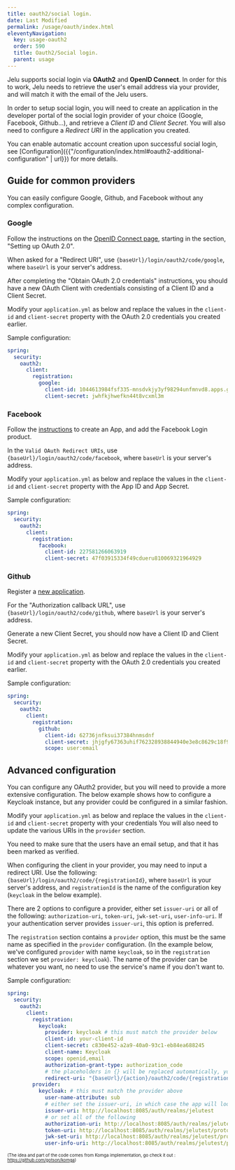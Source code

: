```yaml
---
title: oauth2/social login.
date: Last Modified 
permalink: /usage/oauth/index.html
eleventyNavigation:
  key: usage-oauth2
  order: 590
  title: Oauth2/Social login.
  parent: usage
---
```



Jelu supports social login via **OAuth2** and **OpenID Connect**. In order for this to work, Jelu needs to retrieve the user's email address via your provider, and will match it with the email of the Jelu users.

In order to setup social login, you will need to create an application in the developer portal of the social login provider of your choice (Google, Facebook, Github…), and retrieve a _Client ID_ and _Client Secret_. You will also need to configure a _Redirect URI_ in the application you created.

You can enable automatic account creation upon successful social login, see [Configuration]({{"/configuration/index.html#oauth2-additional-configuration" | url}}) for more details.

## Guide for common providers

You can easily configure Google, Github, and Facebook without any complex configuration.

### Google

Follow the instructions on the [OpenID Connect page](https://developers.google.com/identity/protocols/OpenIDConnect), starting in the section, "Setting up OAuth 2.0".

When asked for a "Redirect URI", use `{baseUrl}/login/oauth2/code/google`, where `baseUrl` is your server's address.

After completing the "Obtain OAuth 2.0 credentials" instructions, you should have a new OAuth Client with credentials consisting of a Client ID and a Client Secret.

Modify your `application.yml` as below and replace the values in the `client-id` and `client-secret` property with the OAuth 2.0 credentials you created earlier.

Sample configuration:
```yaml
spring:
  security:
    oauth2:
      client:
        registration:
          google:
            client-id: 1044613984fsf335-mnsdvkjy3yf98294unfmnvd8.apps.googleusercontent.com
            client-secret: jwhfkjhwefkn44t8vcxml3m
```

### Facebook

Follow the [instructions](https://developers.facebook.com/docs/development/register) to create an App, and add the Facebook Login product.

In the `Valid OAuth Redirect URIs`, use `{baseUrl}/login/oauth2/code/facebook`, where `baseUrl` is your server's address.

Modify your `application.yml` as below and replace the values in the `client-id` and `client-secret` property with the App ID and App Secret.

Sample configuration:
```yaml
spring:
  security:
    oauth2:
      client:
        registration:
          facebook:
            client-id: 227581266063919
            client-secret: 47f03915334f49cdueru810069321964929
```

### Github

Register a [new application](https://github.com/settings/applications/new).

For the "Authorization callback URL", use `{baseUrl}/login/oauth2/code/github`, where `baseUrl` is your server's address.

Generate a new Client Secret, you should now have a Client ID and Client Secret.

Modify your `application.yml` as below and replace the values in the `client-id` and `client-secret` property with the OAuth 2.0 credentials you created earlier.

Sample configuration:
```yaml
spring:
  security:
    oauth2:
      client:
        registration:
          github:
            client-id: 62736jnfksui37384hnmsdnf
            client-secret: jhjgfy67363uhif762328938844940e3e8c8629c18f9
            scope: user:email
```

## Advanced configuration

You can configure any OAuth2 provider, but you will need to provide a more extensive configuration. The below example shows how to configure a Keycloak instance, but any provider could be configured in a similar fashion.

Modify your `application.yml` as below and replace the values in the `client-id` and `client-secret` property with your credentials You will also need to update the various URIs in the `provider` section.

You need to make sure that the users have an email setup, and that it has been marked as verified.

When configuring the client in your provider, you may need to input a redirect URI. Use the following: `{baseUrl}/login/oauth2/code/{registrationId}`, where `baseUrl` is your server's address, and `registrationId` is the name of the configuration key (`keycloak` in the below example).

There are 2 options to configure a provider, either set `issuer-uri` or all of the following: `authorization-uri`, `token-uri`,
`jwk-set-uri`, `user-info-uri`. If your authentication server provides `issuer-uri`, this option is preferred.

The `registration` section contains a `provider` option, this must be the same name as specified in the
`provider` configuration. (In the example below, we've configured `provider` with name `keycloak`, so in the
`registration` section we set `provider: keycloak`). The name of the provider can be whatever you want, no need
to use the service's name if you don't want to.

Sample configuration:
```yaml
spring:
  security:
    oauth2:
      client:
        registration:
          keycloak:
            provider: keycloak # this must match the provider below
            client-id: your-client-id
            client-secret: c830e452-a2a9-40a0-93c1-eb84ea688245
            client-name: Keycloak
            scope: openid,email
            authorization-grant-type: authorization_code
            # the placeholders in {} will be replaced automatically, you don't need to change this line
            redirect-uri: "{baseUrl}/{action}/oauth2/code/{registrationId}"
        provider:
          keycloak: # this must match the provider above
            user-name-attribute: sub
            # either set the issuer-uri, in which case the app will lookup the configuration for you automatically
            issuer-uri: http://localhost:8085/auth/realms/jelutest
            # or set all of the following
            authorization-uri: http://localhost:8085/auth/realms/jelutest/protocol/openid-connect/auth
            token-uri: http://localhost:8085/auth/realms/jelutest/protocol/openid-connect/token
            jwk-set-uri: http://localhost:8085/auth/realms/jelutest/protocol/openid-connect/certs
            user-info-uri: http://localhost:8085/auth/realms/jelutest/protocol/openid-connect/userinfo
```

<sub><sup>(The idea and part of the code comes from Komga implementation, go check it out : https://github.com/gotson/komga)</sub></sup>
